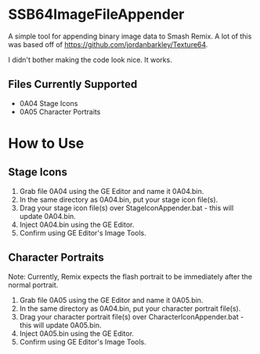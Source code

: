 # SSB64ImageFileAppender
A simple tool for appending binary image data to Smash Remix. A lot of this was based off of https://github.com/jordanbarkley/Texture64.

I didn't bother making the code look nice. It works.

## Files Currently Supported
- 0A04 Stage Icons
- 0A05 Character Portraits

# How to Use
## Stage Icons
1. Grab file 0A04 using the GE Editor and name it 0A04.bin.
2. In the same directory as 0A04.bin, put your stage icon file(s).
3. Drag your stage icon file(s) over StageIconAppender.bat - this will update 0A04.bin.
4. Inject 0A04.bin using the GE Editor.
5. Confirm using GE Editor's Image Tools.

## Character Portraits
Note: Currently, Remix expects the flash portrait to be immediately after the normal portrait.
1. Grab file 0A05 using the GE Editor and name it 0A05.bin.
2. In the same directory as 0A04.bin, put your character portrait file(s).
3. Drag your character portrait file(s) over CharacterIconAppender.bat - this will update 0A05.bin.
4. Inject 0A05.bin using the GE Editor.
5. Confirm using GE Editor's Image Tools.